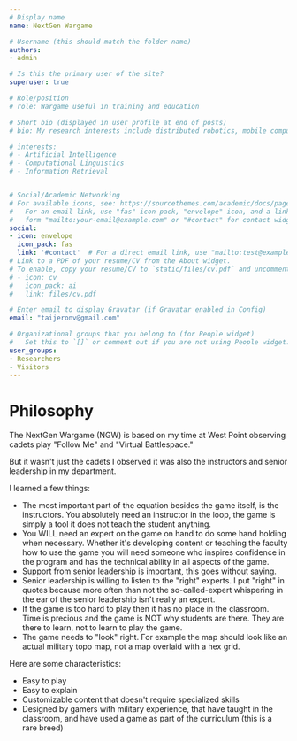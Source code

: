 ```yaml
---
# Display name
name: NextGen Wargame

# Username (this should match the folder name)
authors:
- admin

# Is this the primary user of the site?
superuser: true

# Role/position
# role: Wargame useful in training and education

# Short bio (displayed in user profile at end of posts)
# bio: My research interests include distributed robotics, mobile computing and programmable matter.

# interests:
# - Artificial Intelligence
# - Computational Linguistics
# - Information Retrieval


# Social/Academic Networking
# For available icons, see: https://sourcethemes.com/academic/docs/page-builder/#icons
#   For an email link, use "fas" icon pack, "envelope" icon, and a link in the
#   form "mailto:your-email@example.com" or "#contact" for contact widget.
social:
- icon: envelope
  icon_pack: fas
  link: '#contact'  # For a direct email link, use "mailto:test@example.org".
# Link to a PDF of your resume/CV from the About widget.
# To enable, copy your resume/CV to `static/files/cv.pdf` and uncomment the lines below.
# - icon: cv
#   icon_pack: ai
#   link: files/cv.pdf

# Enter email to display Gravatar (if Gravatar enabled in Config)
email: "taijeronv@gmail.com"

# Organizational groups that you belong to (for People widget)
#   Set this to `[]` or comment out if you are not using People widget.
user_groups:
- Researchers
- Visitors
---
```


# Philosophy
The NextGen Wargame (NGW) is based on my time at West Point observing cadets
play "Follow Me" and "Virtual Battlespace."

But it wasn't just the cadets I observed it was also the instructors and senior leadership
in my department.

I learned a few things:
- The most important part of the equation besides the game itself, is the
  instructors. You absolutely need an instructor in the loop, the game is simply
  a tool it does not teach the student anything.
- You WILL need an expert on the game on hand to do some hand holding when
  necessary. Whether it's developing content or teaching the faculty how to use
  the game you will need someone who inspires confidence in the program and
  has the technical ability in all aspects of the game.
- Support from senior leadership is important, this goes without saying.
- Senior leadership is willing to listen to the "right" experts. I put "right"
  in quotes because more often than not the so-called-expert whispering in the
  ear of the senior leadership isn't really an expert.
- If the game is too hard to play then it has no place in the classroom. Time is
  precious and the game is NOT why students are there. They are there to learn,
  not to learn to play the game.
- The game needs to "look" right. For example the map should look like an actual
  military topo map, not a map overlaid with a hex grid.

Here are some characteristics:
- Easy to play
- Easy to explain
- Customizable content that doesn't require specialized skills
- Designed by gamers with military experience, that have taught in the
  classroom, and have used a game as part of the curriculum (this is a rare
  breed)